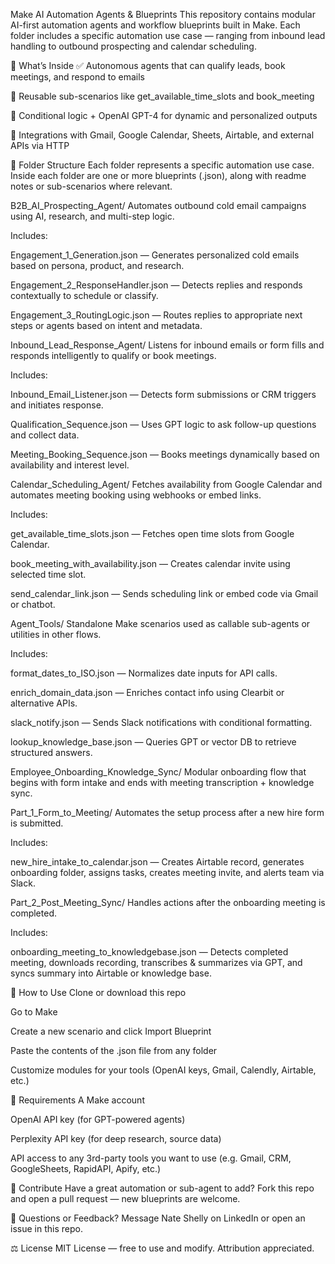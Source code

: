 Make AI Automation Agents & Blueprints
This repository contains modular AI-first automation agents and workflow blueprints built in Make. Each folder includes a specific automation use case — ranging from inbound lead handling to outbound prospecting and calendar scheduling.

🧠 What’s Inside
✅ Autonomous agents that can qualify leads, book meetings, and respond to emails

🔁 Reusable sub-scenarios like get_available_time_slots and book_meeting

🧩 Conditional logic + OpenAI GPT-4 for dynamic and personalized outputs

🔗 Integrations with Gmail, Google Calendar, Sheets, Airtable, and external APIs via HTTP

📂 Folder Structure
Each folder represents a specific automation use case. Inside each folder are one or more blueprints (.json), along with readme notes or sub-scenarios where relevant.

B2B_AI_Prospecting_Agent/
Automates outbound cold email campaigns using AI, research, and multi-step logic.

Includes:

Engagement_1_Generation.json — Generates personalized cold emails based on persona, product, and research.

Engagement_2_ResponseHandler.json — Detects replies and responds contextually to schedule or classify.

Engagement_3_RoutingLogic.json — Routes replies to appropriate next steps or agents based on intent and metadata.

Inbound_Lead_Response_Agent/
Listens for inbound emails or form fills and responds intelligently to qualify or book meetings.

Includes:

Inbound_Email_Listener.json — Detects form submissions or CRM triggers and initiates response.

Qualification_Sequence.json — Uses GPT logic to ask follow-up questions and collect data.

Meeting_Booking_Sequence.json — Books meetings dynamically based on availability and interest level.

Calendar_Scheduling_Agent/
Fetches availability from Google Calendar and automates meeting booking using webhooks or embed links.

Includes:

get_available_time_slots.json — Fetches open time slots from Google Calendar.

book_meeting_with_availability.json — Creates calendar invite using selected time slot.

send_calendar_link.json — Sends scheduling link or embed code via Gmail or chatbot.

Agent_Tools/
Standalone Make scenarios used as callable sub-agents or utilities in other flows.

Includes:

format_dates_to_ISO.json — Normalizes date inputs for API calls.

enrich_domain_data.json — Enriches contact info using Clearbit or alternative APIs.

slack_notify.json — Sends Slack notifications with conditional formatting.

lookup_knowledge_base.json — Queries GPT or vector DB to retrieve structured answers.

Employee_Onboarding_Knowledge_Sync/
Modular onboarding flow that begins with form intake and ends with meeting transcription + knowledge sync.

Part_1_Form_to_Meeting/
Automates the setup process after a new hire form is submitted.

Includes:

new_hire_intake_to_calendar.json —
Creates Airtable record, generates onboarding folder, assigns tasks, creates meeting invite, and alerts team via Slack.

Part_2_Post_Meeting_Sync/
Handles actions after the onboarding meeting is completed.

Includes:

onboarding_meeting_to_knowledgebase.json —
Detects completed meeting, downloads recording, transcribes & summarizes via GPT, and syncs summary into Airtable or knowledge base.

🚀 How to Use
Clone or download this repo

Go to Make

Create a new scenario and click Import Blueprint

Paste the contents of the .json file from any folder

Customize modules for your tools (OpenAI keys, Gmail, Calendly, Airtable, etc.)

🧩 Requirements
A Make account

OpenAI API key (for GPT-powered agents)

Perplexity API key (for deep research, source data)

API access to any 3rd-party tools you want to use (e.g. Gmail, CRM, GoogleSheets, RapidAPI, Apify, etc.)

📣 Contribute
Have a great automation or sub-agent to add?
Fork this repo and open a pull request — new blueprints are welcome.

💬 Questions or Feedback?
Message Nate Shelly on LinkedIn or open an issue in this repo.

⚖️ License
MIT License — free to use and modify. Attribution appreciated.
